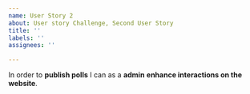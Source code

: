 ```yaml
---
name: User Story 2
about: User story Challenge, Second User Story
title: ''
labels: ''
assignees: ''

---
```


In order to **publish polls** I can as a **admin**  **enhance interactions on the website**.
